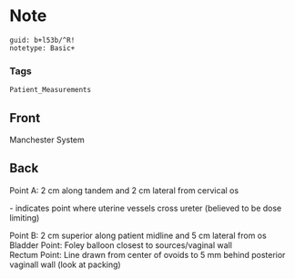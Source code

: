 # Note
```
guid: b+l53b/^R!
notetype: Basic+
```

### Tags
```
Patient_Measurements
```

## Front
Manchester System

## Back
Point A: 2 cm along tandem and 2 cm lateral from cervical os<div>- indicates point where uterine vessels cross ureter (believed to be dose limiting)</div><div>
</div><div>Point B: 2 cm superior along patient midline and 5 cm lateral from os</div><div>
</div><div>Bladder Point: Foley balloon closest to sources/vaginal wall</div><div>
</div><div>Rectum Point: Line drawn from center of ovoids to 5 mm behind posterior vaginall wall (look at packing)</div>
